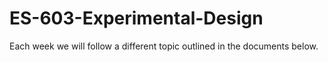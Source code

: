# ES-603-Experimental-Design

Each week we will follow a different topic outlined in the documents below.
